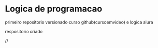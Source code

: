 # Logica de programacao
 primeiro repositorio versionado curso github(cursoemvideo) e logica alura


respositorio criado

//
